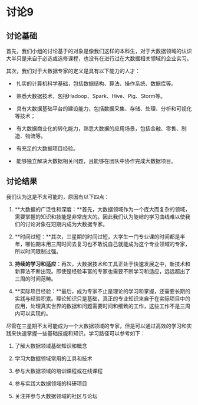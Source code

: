 # 讨论9

## 讨论基础

首先，我们小组的讨论基于的对象是像我们这样的本科生，对于大数据领域的认识大半只是来自于必选或选修课程，也没有在进行过在大数据相关领域的企业实习。

其次，我们对于大数据专家的定义是具有以下能力的人才：

*    扎实的计算机科学基础，包括数据结构、算法、操作系统、数据库等。 
    
*    熟悉大数据技术，包括Hadoop、Spark、Hive、Pig、Storm等。 
    
*    具有大数据基础平台的建设能力，包括数据采集、存储、处理、分析和可视化等技术；
    
*    有大数据商业化的转化能力，熟悉大数据的应用场景，包括金融、零售、制造、物流等。 
    
*    有充足的大数据项目经验。 
    
*    能够独立解决大数据相关问题，且能够在团队中协作完成大数据项目。 
    

## 讨论结果

我们认为这是不太可能的，原因有以下四点：

1.  **大数据的广泛性和深度：**首先，大数据领域作为一个庞大而复杂的领域，需要掌握的知识和技能是非常庞大的。因此我们认为陡峭的学习曲线难以使我们的讨论对象在短期内成为大数据专家。
    
2.  **时间过短：**其次，三星期的时间过短，大学生一门专业课的时间都是半年，哪怕期末用三周时间去复习也不敢说自己就能成为这个专业领域的专家，所以时间限制过强。
    
3.  **持续的学习和适应**：再次，大数据技术和工具正处于快速发展之中，新技术和新算法不断出现。即使是经验丰富的专家也需要不断学习和适应，远远超出了三周的时间范畴。
    
4.  **实际项目经验：**最后，成为专家不止是理论的学习和掌握，还需要长期的实践与经验积累。理论知识只是基础，真正的专业知识来自于在实际项目中的应用，处理真实世界的数据和问题需要时间和细致的工作，这些工作不是三周内可以实现的。
    

尽管在三星期不太可能成为一个大数据领域的专家，但是可以通过高效的学习和实践来快速掌握一些基础技能和知识。学习路径可以参考如下：

1.  了解大数据领域基础知识和概念
    
2.  学习大数据领域常用的工具和技术
    
3.  参与大数据领域的培训课程或在线课程
    
4.  参与实践大数据领域的科研项目
    
5.  关注并参与大数据领域的社区与论坛